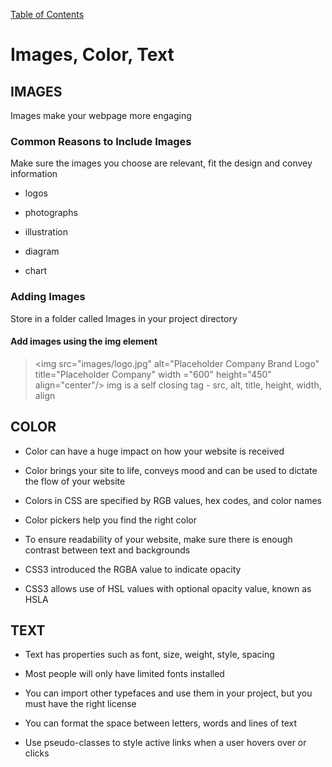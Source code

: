[Table of Contents](https://peterjast.github.io/reading-notes/)

# **Images, Color, Text**

## IMAGES

Images make your webpage more engaging

### Common Reasons to Include Images

Make sure the images you choose are relevant, fit the design and convey information

* logos

* photographs

* illustration

* diagram

* chart

### Adding Images

Store in a folder called Images in your project directory

#### Add images using the img element

> \<img src="images/logo.jpg" alt="Placeholder Company Brand Logo" title="Placeholder Company" width ="600" height="450" align="center"/>
> img is a self closing tag - src, alt, title, height, width, align

## COLOR

* Color can have a huge impact on how your website is received

* Color brings your site to life, conveys mood and can be used to dictate the flow of your website

* Colors in CSS are specified by RGB values, hex codes, and color names

* Color pickers help you find the right color

* To ensure readability of your website, make sure there is enough contrast between text and backgrounds

* CSS3 introduced the RGBA value to indicate opacity

* CSS3 allows use of HSL values with optional opacity value, known as HSLA

## TEXT

* Text has properties such as font, size, weight, style, spacing

* Most people will only have limited fonts installed

* You can import other typefaces and use them in your project, but you must have the right license

* You can format the space between letters, words and lines of text

* Use pseudo-classes to style active links when a user hovers over or clicks
